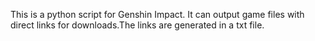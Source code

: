 This is a python script for Genshin Impact. It can output game files with direct links for downloads.The links are generated in a txt file.